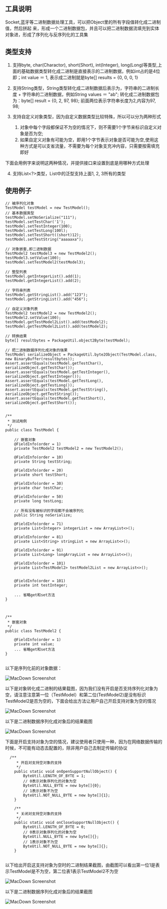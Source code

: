 ## 工具说明Socket,蓝牙等二进制数据处理工具，可以把Object里的所有字段值转化成二进制值，然后拼起来，形成一个二进制数据包，并且可以把二进制数据流填充到实体对象进，形成了序列化与反序列化的工具集## 类型支持1. 支持byte, char(Charactor), short(Short), int(Integer), long(Long)等类型,上面的基础数据类型转化成二进制是直接表示的二进制数据，例如int占的是4位即；int value ＝ 1, 表示成二进制就是byte[] results = {0, 0, 0, 1}2. 支持String类型，String类型转化成二进制数据后表示为，字符串的二进制长度 + 字符串的二进制数据，例如String values ＝ "ab"; 转化成二进制数据包为：byte[] result = {0, 2, 97, 98}; 前面两位表示字符串长度为2,内容为97, 98;3. 支持自定义对象类型，因为自定义数据类型比较特殊，所以可以分为两种形式	1. 对象中每个字段都保证不为空的情况下，则不需要1个字节来标识自定义对象是否为空; 	2. 如果自定义对象有可能为空，即用1个字节表示对象是否可能为空,使用这种方式是可以支省流量，不需要为每个对象支充冲内容，只需要按需填充即好	 下面会用例字来说明这两种情况，并提供接口来设置到底是用哪种方式处理4. 支持List<?>类型，List中的泛型支持上面1, 2, 3所有的类型## 使用例子```// 被序列化对象TestModel testModel = new TestModel();// 基本数据类型testModel.setNoSerialize("111");testModel.setTestChar('1');testModel.setTestInteger(100);testModel.setTestLong(100l);testModel.setTestShort((short)12);testModel.setTestString("aaaaaxa");// 对象嵌套,即二进制数据TestModel2 testModel3 = new TestModel2();testModel3.setValue(100);testModel.setTestModel2(testModel3);// 整型列表testModel.getIntegerList().add(1);testModel.getIntegerList().add(2);// 字符串列表testModel.getStringList().add("123");testModel.getStringList().add("456");// 自定义对象列表TestModel2 testModel2 = new TestModel2();testModel2.setValue(100);testModel.getTestModel2List().add(testModel2);testModel.getTestModel2List().add(testModel2);// 转换结果byte[] resultbytes = PackageUtil.object2Byte(testModel);// 把二进制数据序列化成对象的强果TestModel serializeObject = PackageUtil.byte2Object(TestModel.class, new BinaryBuffer(resultbytes));Assert.assertEquals(testModel.getTestChar(), serializeObject.getTestChar());Assert.assertEquals(testModel.getTestInteger(), serializeObject.getTestInteger());Assert.assertEquals(testModel.getTestLong(), serializeObject.getTestLong());Assert.assertEquals(testModel.getTestString(), serializeObject.getTestString());Assert.assertEquals(testModel.getTestShort(), serializeObject.getTestShort());/** * 测试用例 */public class TestModel {    // 嵌套对象    @FieldInfo(order = 1)    private TestModel2 testModel2 = new TestModel2();    @FieldInfo(order = 10)    private String testString;    @FieldInfo(order = 20)    private short testShort;    @FieldInfo(order = 30)    private char testChar;    @FieldInfo(order = 50)    private long testLong;	// 所有没有被标识的字段都不会被序列化    public String noSerialize;    @FieldInfo(order = 71)    private List<Integer> integerList = new ArrayList<>();    @FieldInfo(order = 81)    private List<String> stringList = new ArrayList<>();    @FieldInfo(order = 91)    private List<Long> longArrayList = new ArrayList<>();    @FieldInfo(order = 101)    private List<TestModel2> testModel2List = new ArrayList<>();    @FieldInfo(order = 101)    private int testInteger;	... 省略get和set方法}/** * 嵌套对象 */public class TestModel2 {    @FieldInfo(order = 1)    private int value;    ... 省略get和set方法}        ```以下是序列化前的对象数据：![MacDown Screenshot](https://github.com/javasundar/ObjectSerialize/blob/master/screenshot/before.jpg)以下是对象转化成二进制的结果载图，因为我们没有开启是否支持序列化对象为空，请注意注意第一位（TestModel）和第二位(TestModel2)是没有标识TestModel2是否为空的，下面会给出方法让用户自己开启支持对象为空的情况![MacDown Screenshot](https://github.com/javasundar/ObjectSerialize/blob/master/screenshot/binary1.jpg)以下是二进制数据序列化成对象后的结果截图![MacDown Screenshot](https://github.com/javasundar/ObjectSerialize/blob/master/screenshot/serialized1.jpg)下面是开启支持对象为空的情况，建议使用者只使用一种，因为在网络数据传输的时候，不可能有动态去配置的，除非用户自己去制定传输的协议```  /**     * 开启对支持空对象的支持     */    public static void onOpenSupportNullObject() {        ByteUtil.LENGTH_OF_BYTE = 1;        // 0表示对象序列化的对象为空        ByteUtil.NULL_BYTE = new byte[]{0};        // 1表示对象不为空        ByteUtil.NOT_NULL_BYTE = new byte[]{1};    }    /**     * 关闭对支持空对象的支持     */    public static void onCloseSupportNullObject() {        ByteUtil.LENGTH_OF_BYTE = 0;        // 0表示对象序列化的对象为空        ByteUtil.NULL_BYTE = new byte[]{};        // 1表示对象不为空        ByteUtil.NOT_NULL_BYTE = new byte[]{};    }        ```以下给出开启这支持对象为空时的二进制结果截图，由截图可以看出第一位1是表示TestModel是不为空，第二位表1表示TestModel2不为空![MacDown Screenshot](https://github.com/javasundar/ObjectSerialize/blob/master/screenshot/binary2.jpg)以下是二进制数据序列化成对象后的结果截图![MacDown Screenshot](https://github.com/javasundar/ObjectSerialize/blob/master/screenshot/serialized2.jpg)